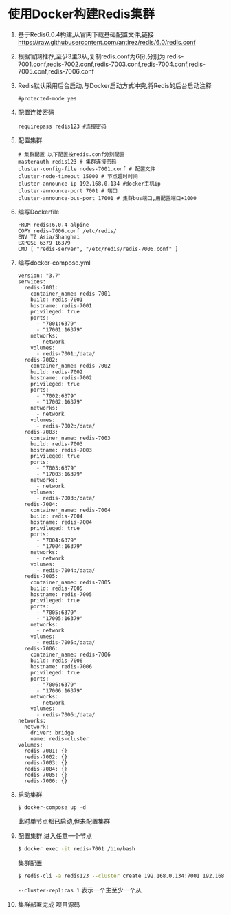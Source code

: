 # 使用Docker构建Redis集群

1. 基于Redis6.0.4构建,从官网下载基础配置文件,链接 https://raw.githubusercontent.com/antirez/redis/6.0/redis.conf 
2. 根据官网推荐,至少3主3从,复制redis.conf为6份,分别为 redis-7001.conf,redis-7002.conf,redis-7003.conf,redis-7004.conf,redis-7005.conf,redis-7006.conf
3. Redis默认采用后台启动,与Docker启动方式冲突,将Redis的后台启动注释
    `````
    #protected-mode yes
    `````

4. 配置连接密码
    ```
    requirepass redis123 #连接密码
    ```
5. 配置集群
    ```` 
    # 集群配置 以下配置按redis.conf分别配置
    masterauth redis123 # 集群连接密码
    cluster-config-file nodes-7001.conf # 配置文件
    cluster-node-timeout 15000 # 节点超时时间
    cluster-announce-ip 192.168.0.134 #docker主机ip
    cluster-announce-port 7001 # 端口
    cluster-announce-bus-port 17001 # 集群bus端口,用配置端口+1000
    ````
6. 编写Dockerfile
    ````
    FROM redis:6.0.4-alpine
    COPY redis-7006.conf /etc/redis/
    ENV TZ Asia/Shanghai
    EXPOSE 6379 16379
    CMD [ "redis-server", "/etc/redis/redis-7006.conf" ]
    ````
 7. 编写docker-compose.yml
    ````
    version: "3.7"
    services:
      redis-7001:
        container_name: redis-7001
        build: redis-7001
        hostname: redis-7001
        privileged: true
        ports:
          - "7001:6379"
          - "17001:16379"
        networks:
          - network
        volumes:
          - redis-7001:/data/
      redis-7002:
        container_name: redis-7002
        build: redis-7002
        hostname: redis-7002
        privileged: true
        ports:
          - "7002:6379"
          - "17002:16379"
        networks:
          - network
        volumes:
          - redis-7002:/data/
      redis-7003:
        container_name: redis-7003
        build: redis-7003
        hostname: redis-7003
        privileged: true
        ports:
          - "7003:6379"
          - "17003:16379"
        networks:
          - network
        volumes:
          - redis-7003:/data/
      redis-7004:
        container_name: redis-7004
        build: redis-7004
        hostname: redis-7004
        privileged: true
        ports:
          - "7004:6379"
          - "17004:16379"
        networks:
          - network
        volumes:
          - redis-7004:/data/
      redis-7005:
        container_name: redis-7005
        build: redis-7005
        hostname: redis-7005
        privileged: true
        ports:
          - "7005:6379"
          - "17005:16379"
        networks:
          - network
        volumes:
          - redis-7005:/data/
      redis-7006:
        container_name: redis-7006
        build: redis-7006
        hostname: redis-7006
        privileged: true
        ports:
          - "7006:6379"
          - "17006:16379"
        networks:
          - network
        volumes:
          - redis-7006:/data/
    networks:
      network:
        driver: bridge
        name: redis-cluster
    volumes:
      redis-7001: {}
      redis-7002: {}
      redis-7003: {}
      redis-7004: {}
      redis-7005: {}
      redis-7006: {}
    ````
8. 启动集群
    ````
    $ docker-compose up -d
    ````
    此时单节点都已启动,但未配置集群
9. 配置集群,进入任意一个节点
    ```bash
    $ docker exec -it redis-7001 /bin/bash
    ```
    集群配置
    ````bash
    $ redis-cli -a redis123 --cluster create 192.168.0.134:7001 192.168.0.134:7002 192.168.0.134:7003 192.168.0.134:7004 192.168.0.134:7005 192.168.0.134:7006 --cluster-replicas 1
    ````
    `--cluster-replicas 1` 表示一个主至少一个从
10. 集群部署完成 项目源码 